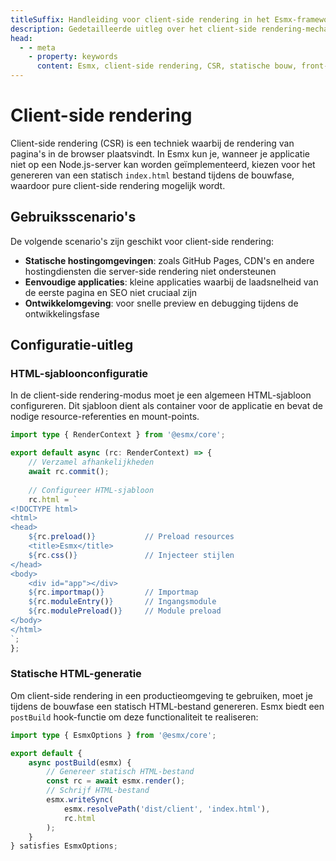 ```yaml
---
titleSuffix: Handleiding voor client-side rendering in het Esmx-framework
description: Gedetailleerde uitleg over het client-side rendering-mechanisme van het Esmx-framework, inclusief statische bouw, implementatiestrategieën en best practices, om ontwikkelaars te helpen efficiënte front-end rendering te realiseren in een serverloze omgeving.
head:
  - - meta
    - property: keywords
      content: Esmx, client-side rendering, CSR, statische bouw, front-end rendering, serverloze implementatie, prestatieoptimalisatie
---
```


# Client-side rendering

Client-side rendering (CSR) is een techniek waarbij de rendering van pagina's in de browser plaatsvindt. In Esmx kun je, wanneer je applicatie niet op een Node.js-server kan worden geïmplementeerd, kiezen voor het genereren van een statisch `index.html` bestand tijdens de bouwfase, waardoor pure client-side rendering mogelijk wordt.

## Gebruiksscenario's

De volgende scenario's zijn geschikt voor client-side rendering:

- **Statische hostingomgevingen**: zoals GitHub Pages, CDN's en andere hostingdiensten die server-side rendering niet ondersteunen
- **Eenvoudige applicaties**: kleine applicaties waarbij de laadsnelheid van de eerste pagina en SEO niet cruciaal zijn
- **Ontwikkelomgeving**: voor snelle preview en debugging tijdens de ontwikkelingsfase

## Configuratie-uitleg

### HTML-sjabloonconfiguratie

In de client-side rendering-modus moet je een algemeen HTML-sjabloon configureren. Dit sjabloon dient als container voor de applicatie en bevat de nodige resource-referenties en mount-points.

```ts title="src/entry.server.ts"
import type { RenderContext } from '@esmx/core';

export default async (rc: RenderContext) => {
    // Verzamel afhankelijkheden
    await rc.commit();
    
    // Configureer HTML-sjabloon
    rc.html = `
<!DOCTYPE html>
<html>
<head>
    ${rc.preload()}           // Preload resources
    <title>Esmx</title>
    ${rc.css()}               // Injecteer stijlen
</head>
<body>
    <div id="app"></div>
    ${rc.importmap()}         // Importmap
    ${rc.moduleEntry()}       // Ingangsmodule
    ${rc.modulePreload()}     // Module preload
</body>
</html>
`;
};
```

### Statische HTML-generatie

Om client-side rendering in een productieomgeving te gebruiken, moet je tijdens de bouwfase een statisch HTML-bestand genereren. Esmx biedt een `postBuild` hook-functie om deze functionaliteit te realiseren:

```ts title="src/entry.node.ts"
import type { EsmxOptions } from '@esmx/core';

export default {
    async postBuild(esmx) {
        // Genereer statisch HTML-bestand
        const rc = await esmx.render();
        // Schrijf HTML-bestand
        esmx.writeSync(
            esmx.resolvePath('dist/client', 'index.html'),
            rc.html
        );
    }
} satisfies EsmxOptions;
```
